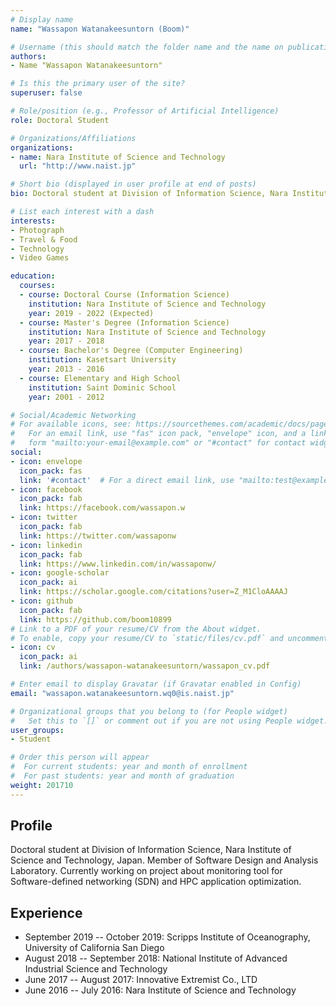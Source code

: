 ```yaml
---
# Display name
name: "Wassapon Watanakeesuntorn (Boom)"

# Username (this should match the folder name and the name on publications)
authors:
- Name "Wassapon Watanakeesuntorn"

# Is this the primary user of the site?
superuser: false

# Role/position (e.g., Professor of Artificial Intelligence)
role: Doctoral Student

# Organizations/Affiliations
organizations:
- name: Nara Institute of Science and Technology
  url: "http://www.naist.jp"

# Short bio (displayed in user profile at end of posts)
bio: Doctoral student at Division of Information Science, Nara Institute of Science and Technology, Japan. Member of Software Design and Analysis Laboratory. Currently working on project about monitoring tool for Software-defined networking (SDN) and HPC application optimization on AI Bridging Cloud Infrastructure (ABCI) supercomputer.

# List each interest with a dash
interests:
- Photograph
- Travel & Food
- Technology
- Video Games

education:
  courses:
  - course: Doctoral Course (Information Science)
    institution: Nara Institute of Science and Technology
    year: 2019 - 2022 (Expected)
  - course: Master's Degree (Information Science)
    institution: Nara Institute of Science and Technology
    year: 2017 - 2018
  - course: Bachelor's Degree (Computer Engineering)
    institution: Kasetsart University
    year: 2013 - 2016
  - course: Elementary and High School
    institution: Saint Dominic School
    year: 2001 - 2012

# Social/Academic Networking
# For available icons, see: https://sourcethemes.com/academic/docs/page-builder/#icons
#   For an email link, use "fas" icon pack, "envelope" icon, and a link in the
#   form "mailto:your-email@example.com" or "#contact" for contact widget.
social:
- icon: envelope
  icon_pack: fas
  link: '#contact'  # For a direct email link, use "mailto:test@example.org".
- icon: facebook
  icon_pack: fab
  link: https://facebook.com/wassapon.w
- icon: twitter
  icon_pack: fab
  link: https://twitter.com/wassaponw
- icon: linkedin
  icon_pack: fab
  link: https://www.linkedin.com/in/wassaponw/
- icon: google-scholar
  icon_pack: ai
  link: https://scholar.google.com/citations?user=Z_M1CloAAAAJ
- icon: github
  icon_pack: fab
  link: https://github.com/boom10899
# Link to a PDF of your resume/CV from the About widget.
# To enable, copy your resume/CV to `static/files/cv.pdf` and uncomment the lines below.
- icon: cv
  icon_pack: ai
  link: /authors/wassapon-watanakeesuntorn/wassapon_cv.pdf

# Enter email to display Gravatar (if Gravatar enabled in Config)
email: "wassapon.watanakeesuntorn.wq0@is.naist.jp"

# Organizational groups that you belong to (for People widget)
#   Set this to `[]` or comment out if you are not using People widget.
user_groups:
- Student

# Order this person will appear
#  For current students: year and month of enrollment
#  For past students: year and month of graduation
weight: 201710
---
```


## Profile
Doctoral student at Division of Information Science, Nara Institute of Science and Technology, Japan. Member of Software Design and Analysis Laboratory. Currently working on project about monitoring tool for Software-defined networking (SDN) and HPC application optimization.

## Experience
- September 2019 -- October 2019: Scripps Institute of Oceanography,
  University of California San Diego
- August 2018 -- September 2018: National Institute of Advanced Industrial
  Science and Technology
- June 2017 -- August 2017: Innovative Extremist Co., LTD
- June 2016 -- July 2016: Nara Institute of Science and Technology
